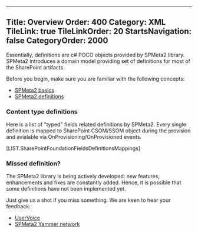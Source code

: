 ﻿----
Title: Overview
Order: 400
Category:  XML
TileLink: true
TileLinkOrder: 20
StartsNavigation: false
CategoryOrder: 2000
----

Essentially, definitions are c# POCO objects provided by SPMeta2 library.
SPMeta2 introduces a domain model providing set of definitions for most of the SharePoint artifacts.

Before you begin, make sure you are familiar with the following concepts:

* [SPMeta2 basics](/spmeta2/basics/)
* [SPMeta2 definitions](/spmeta2/definitions/)

### Content type definitions
Here is a list of "typed" fields related definitions by SPMeta2. 
Every single definition is mapped to SharePoint CSOM/SSOM object during the provision and avialable via OnProvisioning/OnProvisioned events.

[LIST.SharePointFoundationFieldsDefinitionsMappings]

### Missed definition?

The SPMeta2 library is being actively developed: new features, enhancements and fixes are constantly added. Hence, it is possible that some definitions have not been implemented yet. 

Just give us a shot if you miss something. We are keen to hear your feedback:

* [UserVoice](https://subpointsolutions.uservoice.com)
* [SPMeta2 Yammer network](https://www.yammer.com/spmeta2feedback) 
